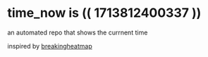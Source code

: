 # time_now is (( 1713812400337 ))

an automated repo that shows the currnent time

inspired by [breakingheatmap](https://github.com/breakingheatmap/breakingheatmap)